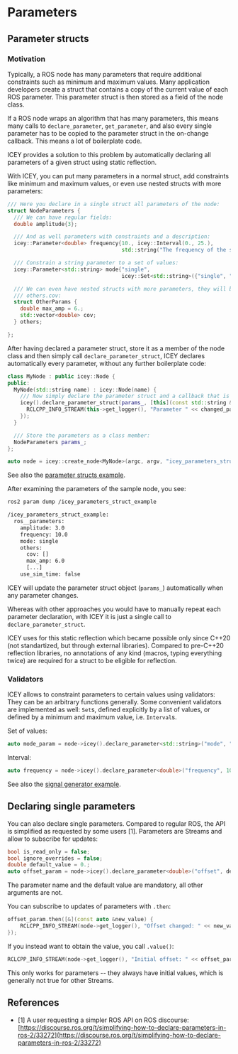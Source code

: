 # Parameters 

## Parameter structs 


### Motivation 

Typically, a ROS node has many parameters that require additional constraints such as minimum and maximum values. 
Many application developers create a struct that contains a copy of the current value of each ROS parameter. This parameter struct is then stored as a field of the node class.

If a ROS node wraps an algorithm that has many parameters, this means many calls to `declare_parameter`, `get_parameter`, and also every single parameter has to be copied to the parameter struct in the on-change callback. This means a lot of boilerplate code. 

ICEY provides a solution to this problem by automatically declaring all parameters of a given struct using static reflection.

With ICEY, you can put many parameters in a normal struct, add constraints like minimum and maximum values, or even use nested structs with more parameters:

```cpp
/// Here you declare in a single struct all parameters of the node:
struct NodeParameters {
  /// We can have regular fields:
  double amplitude{3};

  /// And as well parameters with constraints and a description:
  icey::Parameter<double> frequency{10., icey::Interval(0., 25.),
                                    std::string("The frequency of the sine")};

  /// Constrain a string parameter to a set of values:
  icey::Parameter<std::string> mode{"single",
                                    icey::Set<std::string>({"single", "double", "pulse"})};

  /// We can even have nested structs with more parameters, they will be named others.max_amp,
  /// others.cov:
  struct OtherParams {
    double max_amp = 6.;
    std::vector<double> cov;
  } others;

};
```

After having declared a parameter struct, store it as a member of the node class and then simply call `declare_parameter_struct`, ICEY declares automatically every parameter, without any further boilerplate code:

```cpp
class MyNode : public icey::Node {
public: 
  MyNode(std::string name) : icey::Node(name) {
    /// Now simply declare the parameter struct and a callback that is called when any field updates:
    icey().declare_parameter_struct(params_, [this](const std::string &changed_parameter) {
      RCLCPP_INFO_STREAM(this->get_logger(), "Parameter " << changed_parameter << " changed");
    });
  }

  /// Store the parameters as a class member: 
  NodeParameters params_;
};

auto node = icey::create_node<MyNode>(argc, argv, "icey_parameters_struct_example");
```

See also the [parameter structs example](../../../icey_examples/src/parameters_struct.cpp).

After examining the parameters of the sample node, you see:

```sh 
ros2 param dump /icey_parameters_struct_example

/icey_parameters_struct_example:
  ros__parameters:
    amplitude: 3.0
    frequency: 10.0
    mode: single
    others:
      cov: []
      max_amp: 6.0
      [...]
    use_sim_time: false
```

ICEY will update the parameter struct object (`params_`) automatically when any parameter changes. 

Whereas with other approaches you would have to manually repeat each parameter declaration, with ICEY it is just a single call to `declare_parameter_struct`. 

ICEY uses for this static reflection which became possible only since C++20 (not standartized, but through external libraries). Compared to pre-C++20 reflection libraries, no annotations of any kind (macros, typing everything twice) are required for a struct to be eligible for reflection.

### Validators 

ICEY allows to constraint parameters to certain values using validators: They can be an arbitrary functions generally.  Some convenient validators are implemented as well: `Set`s, defined explicitly by a list of values, or defined by a minimum and maximum value, i.e. `Interval`s.

Set of values: 
```cpp
auto mode_param = node->icey().declare_parameter<std::string>("mode", "single",   icey::Set<std::string>({"single", "double", "pulse"}));
```

Interval:
```cpp
auto frequency = node->icey().declare_parameter<double>("frequency", 10., icey::Interval(0., 100.));  // Hz, i.e. 1/s
```

See also the [signal generator example](../../../icey_examples/src/signal_generator.cpp). 

## Declaring single parameters 

You can also declare single parameters. Compared to regular ROS, the API is simplified as requested by some users [1]. Parameters are Streams and allow to subscribe for updates:

```cpp
bool is_read_only = false;
bool ignore_overrides = false;
double default_value = 0.;
auto offset_param = node->icey().declare_parameter<double>("offset", default_value, icey::Validator<double>{}, "description", is_read_only, ignore_overrides);
```

The parameter name and the default value are mandatory, all other arguments are not. 

You can subscribe to updates of parameters with `.then`:

```cpp
offset_param.then([&](const auto &new_value) {
	RCLCPP_INFO_STREAM(node->get_logger(), "Offset changed: " << new_value);
});
```

If you instead want to obtain the value, you call `.value()`:

```cpp
RCLCPP_INFO_STREAM(node->get_logger(), "Initial offset: " << offset_param.value());
```

This only works for parameters -- they always have initial values, which is generally not true for other Streams.

## References 

- [1] A user requesting a simpler ROS API on ROS discourse: [https://discourse.ros.org/t/simplifying-how-to-declare-parameters-in-ros-2/33272](https://discourse.ros.org/t/simplifying-how-to-declare-parameters-in-ros-2/33272)
